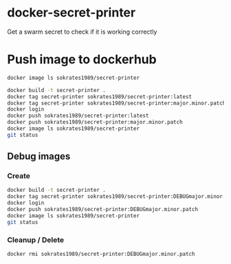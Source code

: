 #  docker-secret-printer
Get a swarm secret to check if it is working correctly

# Push image to dockerhub

```bash
docker image ls sokrates1989/secret-printer
```

```bash
docker build -t secret-printer .
docker tag secret-printer sokrates1989/secret-printer:latest
docker tag secret-printer sokrates1989/secret-printer:major.minor.patch
docker login
docker push sokrates1989/secret-printer:latest
docker push sokrates1989/secret-printer:major.minor.patch
docker image ls sokrates1989/secret-printer
git status

```

## Debug images

### Create

```bash
docker build -t secret-printer .
docker tag secret-printer sokrates1989/secret-printer:DEBUGmajor.minor.patch
docker login
docker push sokrates1989/secret-printer:DEBUGmajor.minor.patch
docker image ls sokrates1989/secret-printer
git status

```
### Cleanup / Delete
```bash
docker rmi sokrates1989/secret-printer:DEBUGmajor.minor.patch
```